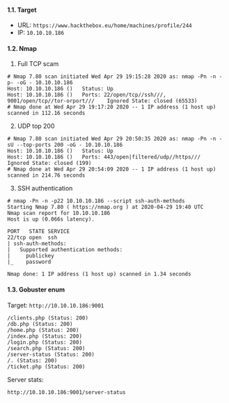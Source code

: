 #### 1.1. Target

- URL: `https://www.hackthebox.eu/home/machines/profile/244`
- IP: `10.10.10.186`

#### 1.2. Nmap

1. Full TCP scam
```
# Nmap 7.80 scan initiated Wed Apr 29 19:15:28 2020 as: nmap -Pn -n -p- -oG - 10.10.10.186
Host: 10.10.10.186 ()	Status: Up
Host: 10.10.10.186 ()	Ports: 22/open/tcp//ssh///, 9001/open/tcp//tor-orport///	Ignored State: closed (65533)
# Nmap done at Wed Apr 29 19:17:20 2020 -- 1 IP address (1 host up) scanned in 112.16 seconds
```

2. UDP top 200
```
# Nmap 7.80 scan initiated Wed Apr 29 20:50:35 2020 as: nmap -Pn -n -sU --top-ports 200 -oG - 10.10.10.186
Host: 10.10.10.186 ()	Status: Up
Host: 10.10.10.186 ()	Ports: 443/open|filtered/udp//https///	Ignored State: closed (199)
# Nmap done at Wed Apr 29 20:54:09 2020 -- 1 IP address (1 host up) scanned in 214.76 seconds
```

3. SSH authentication
```
# nmap -Pn -n -p22 10.10.10.186 --script ssh-auth-methods
Starting Nmap 7.80 ( https://nmap.org ) at 2020-04-29 19:40 UTC
Nmap scan report for 10.10.10.186
Host is up (0.066s latency).

PORT   STATE SERVICE
22/tcp open  ssh
| ssh-auth-methods:
|   Supported authentication methods:
|     publickey
|_    password

Nmap done: 1 IP address (1 host up) scanned in 1.34 seconds
```

#### 1.3. Gobuster enum

Target: `http://10.10.10.186:9001`

```
/clients.php (Status: 200)
/db.php (Status: 200)
/home.php (Status: 200)
/index.php (Status: 200)
/login.php (Status: 200)
/search.php (Status: 200)
/server-status (Status: 200)
/. (Status: 200)
/ticket.php (Status: 200)
```

Server stats:
```
http://10.10.10.186:9001/server-status
```
